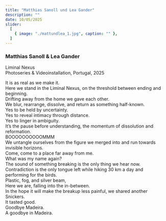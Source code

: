 ```yaml
---
title: "Matthias Sanoll und Lea Gander"
description: ""
date: 10/05/2025
slider:
  [
    { image: "./mattundlea_1.jpg", caption: "" },
  ]
---
```



### Matthias Sanoll & Lea Gander

Liminal Nexus<br/>
Photoseries & Videoinstallation,
Portugal, 2025<br/>

It is as real as we make it.<br/>
Here we stand in the Liminal Nexus, on the threshold between ending and beginning.<br/>
Drifting away from the home we gave each other.<br/>
We blur, rearrange, dissolve, and return as something half-known.<br/>
Yes to be held by uncertainty.<br/>
Yes to reveal intimacy through distance.<br/>
Yes to linger in ambiguity.<br/>
It’s the pause before understanding, the momentum of dissolution and reformation.<br/>
BOOOOOOOOOOMMM<br/>
We untangle ourselves from the figure we merged into and run towards invisible horizons.<br/>
Come, come to a place far away from me.<br/>
What was my name again?<br/>
The sound of something breaking is the only thing we hear now.<br/>
Contradiction is the only tongue left while hiking 30 km a day and performing for the birds.<br/>
Plastic, fog, and silver beam,<br/>
Here we are, falling into the in-between.<br/>
In the hope it will make the breakup less painful, we shared another Snickers.<br/>
It tasted good.<br/>
Goodbye Madeira.<br/>
A goodbye in Madeira.<br/>